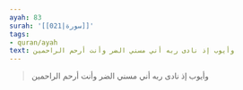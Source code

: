 ```yaml
---
ayah: 83
surah: '[[021|سورة]]'
tags:
- quran/ayah
text: وأيوب إذ نادى ربه أني مسني الضر وأنت أرحم الراحمين
---
```

> وأيوب إذ نادى ربه أني مسني الضر وأنت أرحم الراحمين
